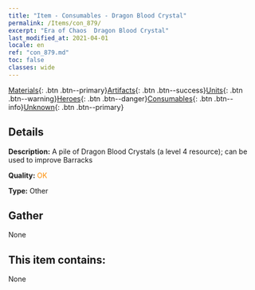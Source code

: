 ```yaml
---
title: "Item - Consumables - Dragon Blood Crystal"
permalink: /Items/con_879/
excerpt: "Era of Chaos  Dragon Blood Crystal"
last_modified_at: 2021-04-01
locale: en
ref: "con_879.md"
toc: false
classes: wide
---
```

 [Materials](/Items/){: .btn .btn--primary}[Artifacts](/Items/Artifacts/){: .btn .btn--success}[Units](/Items/Units/){: .btn .btn--warning}[Heroes](/Items/Heroes/){: .btn .btn--danger}[Consumables](/Items/Consumables/){: .btn .btn--info}[Unknown](/Items/Unknown/){: .btn .btn--primary}

## Details
 **Description:** A pile of Dragon Blood Crystals (a level 4 resource); can be used to improve Barracks

 **Quality:** <span style="color: #FF8C00">OK</span>

 **Type:** Other

## Gather

  None

## This item contains:

  None

